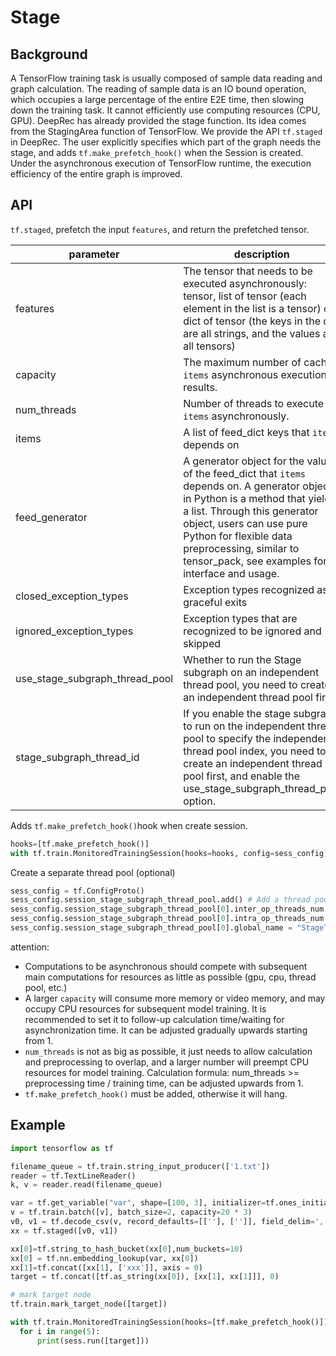 # Stage

## Background

A TensorFlow training task is usually composed of sample data reading and graph calculation. The reading of sample data is an IO bound operation, which occupies a large percentage of the entire E2E time, then slowing down the training task. It cannot efficiently use computing resources (CPU, GPU). DeepRec has already provided the stage function. Its idea comes from the StagingArea function of TensorFlow. We provide the API `tf.staged` in DeepRec. The user explicitly specifies which part of the graph needs the stage, and adds `tf.make_prefetch_hook()` when the Session is created. Under the asynchronous execution of TensorFlow runtime, the execution efficiency of the entire graph is improved.

## API

`tf.staged`, prefetch the input `features`, and return the prefetched tensor.

| parameter                    | description                                                         | default value                                                |
| ----------------------- | ------------------------------------------------------------ | ------------------------------------------------------ |
| features                | The tensor that needs to be executed asynchronously: tensor, list of tensor (each element in the list is a tensor) or dict of tensor (the keys in the dict are all strings, and the values are all tensors) | required                                               |
| capacity                | The maximum number of cached `items` asynchronous execution results.                    | 1                                                      |
| num_threads             | Number of threads to execute `items` asynchronously.                                 | 1                                                      |
| items                   | A list of feed_dict keys that `items` depends on                        | None, `items` does not depend on feed_dict                       |
| feed_generator          | A generator object for the value of the feed_dict that `items` depends on. A generator object in Python is a method that yields a list. Through this generator object, users can use pure Python for flexible data preprocessing, similar to tensor_pack, see examples for interface and usage. | None, `features` does not depend on feed_dict                    |
| closed_exception_types  | Exception types recognized as graceful exits                                  | (`tf.errors.OutOfRangeError`, `errors.CancelledError`) |
| ignored_exception_types | Exception types that are recognized to be ignored and skipped                                   | ()                                                     |
| use_stage_subgraph_thread_pool   | Whether to run the Stage subgraph on an independent thread pool, you need to create an independent thread pool first        | False(Optional, if it is True, a separate thread pool must be created first)            |
| stage_subgraph_thread_id         | If you enable the stage subgraph to run on the independent thread pool to specify the independent thread pool index, you need to create an independent thread pool first, and enable the use_stage_subgraph_thread_pool option. | 0, The index range is [0, the number of independent thread pools created - 1]               |

Adds `tf.make_prefetch_hook()`hook when create session.

```python
hooks=[tf.make_prefetch_hook()]
with tf.train.MonitoredTrainingSession(hooks=hooks, config=sess_config) as sess:
```

Create a separate thread pool (optional)

```python
sess_config = tf.ConfigProto()
sess_config.session_stage_subgraph_thread_pool.add() # Add a thread pool
sess_config.session_stage_subgraph_thread_pool[0].inter_op_threads_num = 8 # inter thread number in thread pool
sess_config.session_stage_subgraph_thread_pool[0].intra_op_threads_num = 8 # intra thread number in thread pool
sess_config.session_stage_subgraph_thread_pool[0].global_name = "StageThreadPool_1" # thread pool name
```

attention:

- Computations to be asynchronous should compete with subsequent main computations for resources as little as possible (gpu, cpu, thread pool, etc.)
- A larger `capacity` will consume more memory or video memory, and may occupy CPU resources for subsequent model training. It is recommended to set it to follow-up calculation time/waiting for asynchronization time. It can be adjusted gradually upwards starting from 1.
- `num_threads` is not as big as possible, it just needs to allow calculation and preprocessing to overlap, and a larger number will preempt CPU resources for model training. Calculation formula: num_threads >= preprocessing time / training time, can be adjusted upwards from 1.
- `tf.make_prefetch_hook()` must be added, otherwise it will hang.

## Example

```python
import tensorflow as tf

filename_queue = tf.train.string_input_producer(['1.txt'])
reader = tf.TextLineReader()
k, v = reader.read(filename_queue)

var = tf.get_variable("var", shape=[100, 3], initializer=tf.ones_initializer())
v = tf.train.batch([v], batch_size=2, capacity=20 * 3)
v0, v1 = tf.decode_csv(v, record_defaults=[[''], ['']], field_delim=',')
xx = tf.staged([v0, v1])

xx[0]=tf.string_to_hash_bucket(xx[0],num_buckets=10)
xx[0] = tf.nn.embedding_lookup(var, xx[0])
xx[1]=tf.concat([xx[1], ['xxx']], axis = 0)
target = tf.concat([tf.as_string(xx[0]), [xx[1], xx[1]]], 0)

# mark target node
tf.train.mark_target_node([target])

with tf.train.MonitoredTrainingSession(hooks=[tf.make_prefetch_hook()]) as sess:
  for i in range(5):
      print(sess.run([target]))
```
